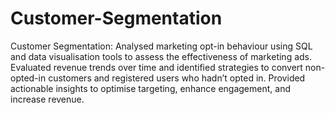 # Customer-Segmentation
Customer Segmentation: Analysed marketing opt-in behaviour using SQL and data visualisation tools to assess the effectiveness of marketing ads. Evaluated revenue trends over time and identified strategies to convert non-opted-in customers and registered users who hadn’t opted in. Provided actionable insights to optimise targeting, enhance engagement, and increase revenue.
